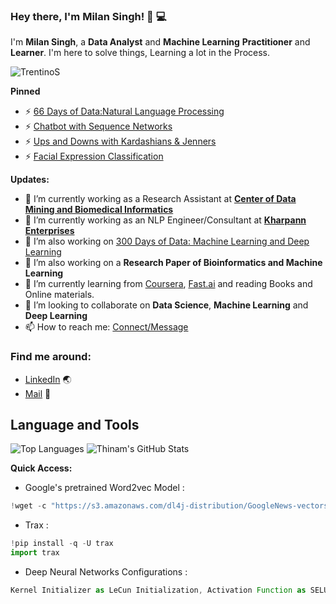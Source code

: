 ### Hey there, I'm __Milan Singh__! 👋 :computer:

I'm **Milan Singh**, a **Data Analyst** and **Machine Learning** **Practitioner** and **Learner**. I'm here to solve things, Learning a lot in the Process.

<p align="left"> <img src="https://komarev.com/ghpvc/?username=TrentinoS" alt="TrentinoS" /> </p>

**Pinned**
- ⚡ [66 Days of Data:Natural Language Processing](https://github.com/ThinamXx/66DaysofData__NLP.git)
- ⚡ [Chatbot with Sequence Networks](https://github.com/ThinamXx/Chatbot.git)
- ⚡ [Ups and Downs with Kardashians & Jenners](https://github.com/ThinamXx/UpsandDowns-with-Kardashians.git)
- ⚡ [Facial Expression Classification](https://github.com/ThinamXx/Facial-Expression-Classification.git)

**Updates:**
- 🔭 I’m currently working as a Research Assistant at [**Center of Data Mining and Biomedical Informatics**](https://mt.mahidol.ac.th/en/departments/center-of-data-mining-and-biomedical-informatics-2/)
- 🔭 I’m currently working as an NLP Engineer/Consultant at [**Kharpann Enterprises**](https://www.kharpann.com/)
- 🔭 I’m also working on [300 Days of Data: Machine Learning and Deep Learning](https://github.com/ThinamXx/300Days__MachineLearningDeepLearning.git)
- 🔭 I’m also working on a **Research Paper of Bioinformatics and Machine Learning**
- 🌱 I’m currently learning from [Coursera](https://www.coursera.org/), [Fast.ai](https://course.fast.ai/#) and reading Books and Online materials.
- 👯 I’m looking to collaborate on **Data Science**, **Machine Learning** and **Deep Learning**
- 📫 How to reach me: [Connect/Message](https://www.linkedin.com/in/milan-singh-932165a6/)


### Find me around:
- [LinkedIn](https://www.linkedin.com/in/milan-singh-932165a6//) :earth_asia:
- [Mail](milansinghthakur024@gmail.com) :email:

## **Language and Tools**

![Top Languages](https://github-readme-stats.vercel.app/api/top-langs/?username=TrentinoS&theme=radical)
![Thinam's GitHub Stats](https://github-readme-stats.vercel.app/api?username=TrentinoS&hide=prs,issues,contribs?username=TrentinoS&count_private=true?username=TrentinoS&show_icons=true&theme=radical)

**Quick Access:**
- Google's pretrained Word2vec Model :

```javascript
!wget -c "https://s3.amazonaws.com/dl4j-distribution/GoogleNews-vectors-negative300.bin.gz"
```

- Trax : 

```javascript
!pip install -q -U trax
import trax
```

- Deep Neural Networks Configurations : 
```javascript
Kernel Initializer as LeCun Initialization, Activation Function as SELU, Normalization as None, Regularization as Early Stopping, Optimizer as Nadam, Learning Rate Schedule as Performance Scheduling.
```

<!--
**TrentinoS/TrentinoS** is a ✨ _special_ ✨ repository because its `README.md` (this file) appears on your GitHub profile.

Here are some ideas to get you started:
- 🔭 I’m currently working as a Developer Internship at [**Information and Language Processing Research Lab**](https://ilprl.ku.edu.np/)
- 🔭 I’m currently working on ...
- 🌱 I’m currently learning ...
- 👯 I’m looking to collaborate on ...
- 🤔 I’m looking for help with ...
- 💬 Ask me about ...
- 📫 How to reach me: ...
- 😄 Pronouns: ...
- ⚡ Fun fact: ...
-->
